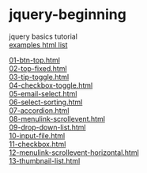 # jquery-beginning
jquery basics tutorial<br>
<a href="http://aiie.pe.kr/github/jquery-beginning/index.html">examples html list</a>

<a href="http://aiie.pe.kr/github/jquery-beginning/01-btn-top.html">01-btn-top.html</a><br>
<a href="http://aiie.pe.kr/github/jquery-beginning/02-top-fixed.html">02-top-fixed.html</a><br>
<a href="http://aiie.pe.kr/github/jquery-beginning/03-tip-toggle.html">03-tip-toggle.html</a><br>
<a href="http://aiie.pe.kr/github/jquery-beginning/04-checkbox-toggle.html">04-checkbox-toggle.html</a><br>
<a href="http://aiie.pe.kr/github/jquery-beginning/05-email-select.html">05-email-select.html</a><br>
<a href="http://aiie.pe.kr/github/jquery-beginning/06-select-sorting.html">06-select-sorting.html</a><br>
<a href="http://aiie.pe.kr/github/jquery-beginning/07-accordion.html">07-accordion.html</a><br>
<a href="http://aiie.pe.kr/github/jquery-beginning/08-menulink-scrollevent.html">08-menulink-scrollevent.html</a><br>
<a href="http://aiie.pe.kr/github/jquery-beginning/09-drop-down-list.html">09-drop-down-list.html</a><br>
<a href="http://aiie.pe.kr/github/jquery-beginning/10-input-file.html">10-input-file.html</a><br>
<a href="http://aiie.pe.kr/github/jquery-beginning/11-checkbox.html">11-checkbox.html</a><br>
<a href="http://aiie.pe.kr/github/jquery-beginning/12-menulink-scrollevent-horizontal.html">12-menulink-scrollevent-horizontal.html</a><br>
<a href="http://aiie.pe.kr/github/jquery-beginning/13-thumbnail-list.html">13-thumbnail-list.html</a><br>

